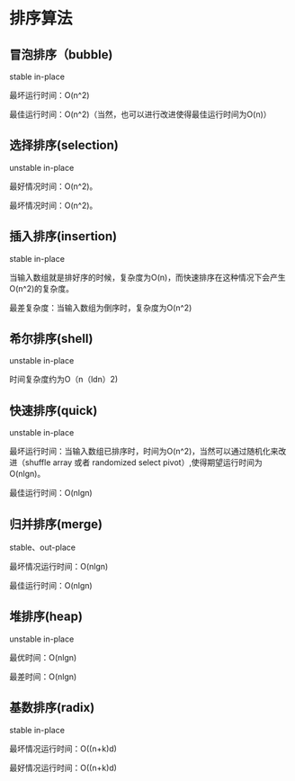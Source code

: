 # 排序算法
## 冒泡排序（bubble)
stable in-place

最坏运行时间：O(n^2)

最佳运行时间：O(n^2)（当然，也可以进行改进使得最佳运行时间为O(n)）
## 选择排序(selection)
unstable in-place

最好情况时间：O(n^2)。

最坏情况时间：O(n^2)。
## 插入排序(insertion)
stable in-place

当输入数组就是排好序的时候，复杂度为O(n)，而快速排序在这种情况下会产生O(n^2)的复杂度。

最差复杂度：当输入数组为倒序时，复杂度为O(n^2)
## 希尔排序(shell)
unstable in-place

时间复杂度约为O（n（ldn）2)
## 快速排序(quick)
unstable in-place

最坏运行时间：当输入数组已排序时，时间为O(n^2)，当然可以通过随机化来改进（shuffle array 或者 randomized select pivot）,使得期望运行时间为O(nlgn)。

最佳运行时间：O(nlgn)
## 归并排序(merge)
stable、out-place

最坏情况运行时间：O(nlgn)

最佳运行时间：O(nlgn)
## 堆排序(heap)
unstable in-place

最优时间：O(nlgn)

最差时间：O(nlgn)
## 基数排序(radix)
stable  in-place

最坏情况运行时间：O((n+k)d)

最好情况运行时间：O((n+k)d)
